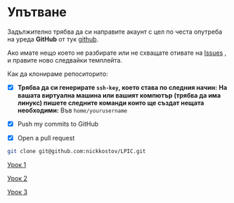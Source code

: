  # **Упътване**

Задължително трябва да си направите акаунт с цел по честа опутреба на уреда **GitHub** от тук [github](https://github.com/join).

Ако имате нещо което не разбирате или не схващате отивате на [Issues](https://github.com/nickkostov/LPIC/issues) , и правите ново следвайки темплейта.

Как да клонираме репоситорито:

- [x] **Трябва да си генерирате ``ssh-key``, което става по следния начин:**
**На вашата виртуална машина или вашият компютър (трябва да има линукс) пишете следните команди които ще създат нещата необходими:**
Във ``home/yourusername``



- [X] Push my commits to GitHub
- [X] Open a pull request

```bash
git clone git@github.com:nickkostov/LPIC.git
```




[Урок 1](../master/lesson1/1-Intro.pdf)

[Урок 2](../master/lesson2/CommandLine%26FSH.pdf)

[Урок 3](../master/lesson3.4/Permissions%20and%20other%20stuff.pdf)

